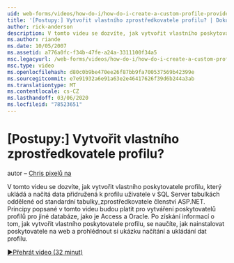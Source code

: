 ```yaml
---
uid: web-forms/videos/how-do-i/how-do-i-create-a-custom-profile-provider
title: '[Postupy:] Vytvořit vlastního zprostředkovatele profilu? | Dokumenty Microsoft'
author: rick-anderson
description: V tomto videu se dozvíte, jak vytvořit vlastního poskytovatele profilu pro ukládání a načítání dat přidružených k profilu uživatele v SQL Server tabulky oddělené od t...
ms.author: riande
ms.date: 10/05/2007
ms.assetid: a776a0fc-f34b-47fe-a24a-3311100f34a5
msc.legacyurl: /web-forms/videos/how-do-i/how-do-i-create-a-custom-profile-provider
msc.type: video
ms.openlocfilehash: d80c0b9be470ee26f87bb9fa700537569b42399e
ms.sourcegitcommit: e7e91932a6e91a63e2e46417626f39d6b244a3ab
ms.translationtype: MT
ms.contentlocale: cs-CZ
ms.lasthandoff: 03/06/2020
ms.locfileid: "78523651"
---
```

# <a name="how-do-i-create-a-custom-profile-provider"></a>[Postupy:] Vytvořit vlastního zprostředkovatele profilu?

autor – [Chris pixelů na](https://twitter.com/chrispels)

V tomto videu se dozvíte, jak vytvořit vlastního poskytovatele profilu, který ukládá a načítá data přidružená k profilu uživatele v SQL Server tabulkách oddělené od standardní tabulky\_zprostředkovatele členství ASP.NET. Principy popsané v tomto videu budou platit pro vytváření poskytovatelů profilů pro jiné databáze, jako je Access a Oracle. Po získání informací o tom, jak vytvořit vlastního poskytovatele profilu, se naučíte, jak nainstalovat poskytovatele na web a prohlédnout si ukázku načítání a ukládání dat profilu.

[&#9654;Přehrát video (32 minut)](https://channel9.msdn.com/Blogs/ASP-NET-Site-Videos/how-do-i-create-a-custom-profile-provider)

